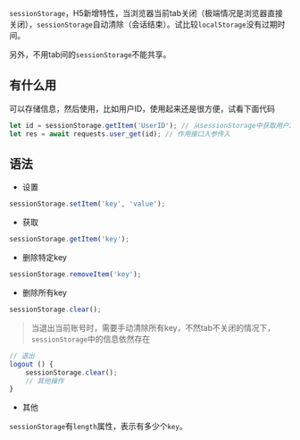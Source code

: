 `sessionStorage`，H5新增特性，当浏览器当前tab关闭（极端情况是浏览器直接关闭），`sessionStorage`自动清除（会话结束）。试比较`localStorage`没有过期时间。

另外，不用tab间的`sessionStorage`不能共享。   

## 有什么用

可以存储信息，然后使用，比如用户ID，使用起来还是很方便，试看下面代码   

```js
let id = sessionStorage.getItem('UserID'); // 从sessionStorage中获取用户ID
let res = await requests.user_get(id); // 作用接口入参传入
```

## 语法   

- 设置

```js
sessionStorage.setItem('key', 'value');
```

- 获取

```js
sessionStorage.getItem('key');
```

- 删除特定key

```js
sessionStorage.removeItem('key');
```

- 删除所有key

```js
sessionStorage.clear();
```

> 当退出当前账号时，需要手动清除所有key，不然tab不关闭的情况下，`sessionStorage`中的信息依然存在

```js
// 退出
logout () {
	sessionStorage.clear();
	// 其他操作
}
```

- 其他

`sessionStorage`有`length`属性，表示有多少个`key`。

